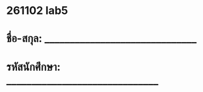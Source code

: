 # 261102 lab5
# ชื่อ-สกุล: ______________________________
# รหัสนักศึกษา: ______________________________
